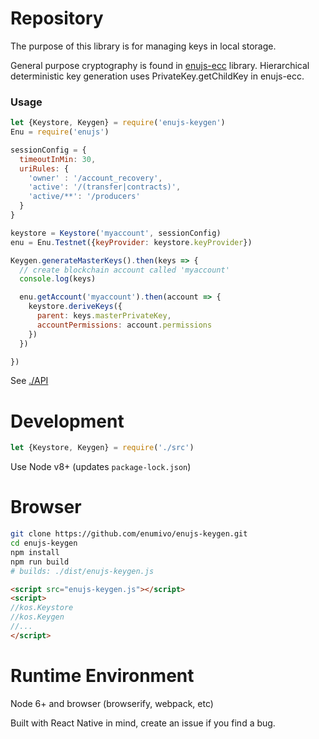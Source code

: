 # Repository

The purpose of this library is for managing keys in local storage.

General purpose cryptography is found in [enujs-ecc](http://github.com/enumivo/enujs-ecc) library.  Hierarchical
deterministic key generation uses PrivateKey.getChildKey in enujs-ecc.

### Usage

```javascript
let {Keystore, Keygen} = require('enujs-keygen')
Enu = require('enujs')

sessionConfig = {
  timeoutInMin: 30,
  uriRules: {
    'owner' : '/account_recovery',
    'active': '/(transfer|contracts)',
    'active/**': '/producers'
  }
}

keystore = Keystore('myaccount', sessionConfig)
enu = Enu.Testnet({keyProvider: keystore.keyProvider})

Keygen.generateMasterKeys().then(keys => {
  // create blockchain account called 'myaccount'
  console.log(keys)

  enu.getAccount('myaccount').then(account => {
    keystore.deriveKeys({
      parent: keys.masterPrivateKey,
      accountPermissions: account.permissions
    })
  })

})
```

See [./API](./API.md)

# Development

```javascript
let {Keystore, Keygen} = require('./src')
```

Use Node v8+ (updates `package-lock.json`)

# Browser

```bash
git clone https://github.com/enumivo/enujs-keygen.git
cd enujs-keygen
npm install
npm run build
# builds: ./dist/enujs-keygen.js
```

```html
<script src="enujs-keygen.js"></script>
<script>
//kos.Keystore
//kos.Keygen
//...
</script>
```

# Runtime Environment

Node 6+ and browser (browserify, webpack, etc)

Built with React Native in mind, create an issue if you find a bug.
